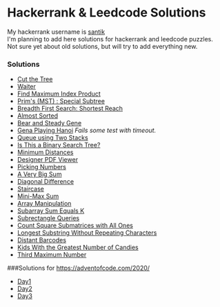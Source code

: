 # Hackerrank & Leedcode Solutions

My hackerrank username is [santik](https://www.hackerrank.com/santik)  
I'm planning to add here solutions for hackerrank and leedcode puzzles.  
Not sure yet about old solutions, but will try to add everything new.


### Solutions

* [Cut the Tree](https://github.com/santik/hackerrank/blob/master/src/cutthetree/Solution.java)
* [Waiter](https://github.com/santik/hackerrank/blob/master/src/waiter/Solution.java)
* [Find Maximum Index Product](https://github.com/santik/hackerrank/blob/master/src/findmaximumindexproduct/Solution.java)
* [Prim's (MST) : Special Subtree](https://github.com/santik/hackerrank/blob/master/src/primsmstsub/Solution.java)
* [Breadth First Search: Shortest Reach](https://github.com/santik/hackerrank/blob/master/src/bfsshortreach/Solution.java)
* [Almost Sorted](https://github.com/santik/hackerrank/blob/master/src/almostsorted/Solution.java)
* [Bear and Steady Gene](https://github.com/santik/hackerrank/blob/master/src/bearandsteadygene/Solution.java)
* [Gena Playing Hanoi](https://github.com/santik/hackerrank/blob/master/src/gena/Solution.java) _Fails some test with timeout._
* [Queue using Two Stacks](https://github.com/santik/hackerrank/blob/master/src/queueusingtwostacks/Solution.java)
* [Is This a Binary Search Tree?](https://github.com/santik/hackerrank/blob/master/src/isbinarysearchtree/Solution.java)
* [Minimum Distances](https://github.com/santik/hackerrank/blob/master/src/minimumdistances/Solution.java)
* [Designer PDF Viewer](https://github.com/santik/hackerrank/blob/master/src/designerpdfviewer/Solution.java)
* [Picking Numbers](https://github.com/santik/hackerrank/blob/master/src/pickingnumbers/Solution.java)
* [A Very Big Sum](https://github.com/santik/hackerrank/blob/master/src/averybigsum/Solution.java)
* [Diagonal Difference](https://github.com/santik/hackerrank/blob/master/src/diagonaldifference/Solution.java)
* [Staircase](https://github.com/santik/hackerrank/blob/master/src/staircase/Solution.java)
* [Mini-Max Sum](https://github.com/santik/hackerrank/blob/master/src/minimaxsum/Solution.java)
* [Array Manipulation](https://github.com/santik/hackerrank/blob/master/src/crush/Solution.java)
* [Subarray Sum Equals K](https://github.com/santik/hackerrank/blob/master/src/subarraysumequalsk/Solution.java)
* [Subrectangle Queries](https://github.com/santik/hackerrank/blob/master/src/subrectanglequeries/SubrectangleQueries.java)
* [Count Square Submatrices with All Ones](https://github.com/santik/hackerrank/blob/master/src/countsquaresubmatriceswithallones/Solution.java)
* [Longest Substring Without Repeating Characters](https://github.com/santik/hackerrank/blob/master/src/longestsubstringwithoutrepeatingcharacters/Solution.java)
* [Distant Barcodes](https://github.com/santik/hackerrank/blob/master/src/distantbarcodes/Solution.java)
* [Kids With the Greatest Number of Candies](https://github.com/santik/hackerrank/blob/master/src/kidswiththegreatestnumberofcandies/Solution.java)
* [Third Maximum Number](https://github.com/santik/hackerrank/blob/master/src/thirdmaximumnumber/Solution.java)

###Solutions for https://adventofcode.com/2020/
* [Day1](https://github.com/santik/hackerrank/blob/master/src/reportrepair/Solution.java)
* [Day2](https://github.com/santik/hackerrank/blob/master/src/passwordphilosophy/Solution.java)
* [Day3](https://github.com/santik/hackerrank/blob/master/src/toboggantrajectory/Solution.java)
